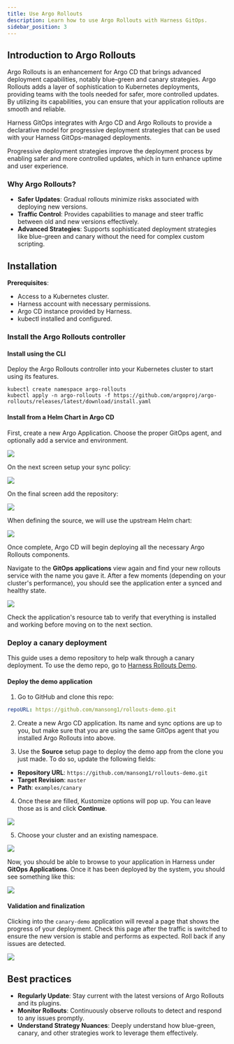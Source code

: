 ```yaml
---
title: Use Argo Rollouts
description: Learn how to use Argo Rollouts with Harness GitOps.
sidebar_position: 3
---
```


## Introduction to Argo Rollouts

Argo Rollouts is an enhancement for Argo CD that brings advanced deployment capabilities, notably blue-green and canary strategies. Argo Rollouts adds a layer of sophistication to Kubernetes deployments, providing teams with the tools needed for safer, more controlled updates. By utilizing its capabilities, you can ensure that your application rollouts are smooth and reliable.

Harness GitOps integrates with Argo CD and Argo Rollouts to provide a declarative model for progressive deployment strategies that can be used with your Harness GitOps-managed deployments. 

Progressive deployment strategies improve the deployment process by enabling safer and more controlled updates, which in turn enhance uptime and user experience.

### Why Argo Rollouts?

- **Safer Updates**: Gradual rollouts minimize risks associated with deploying new versions.
- **Traffic Control**: Provides capabilities to manage and steer traffic between old and new versions effectively.
- **Advanced Strategies**: Supports sophisticated deployment strategies like blue-green and canary without the need for complex custom scripting.

## Installation

**Prerequisites**:
- Access to a Kubernetes cluster.
- Harness account with necessary permissions.
- Argo CD instance provided by Harness.
- kubectl installed and configured.

### Install the Argo Rollouts controller

#### Install using the CLI 

Deploy the Argo Rollouts controller into your Kubernetes cluster to start using its features.

```
kubectl create namespace argo-rollouts
kubectl apply -n argo-rollouts -f https://github.com/argoproj/argo-rollouts/releases/latest/download/install.yaml
```

#### Install from a Helm Chart in Argo CD

First, create a new Argo Application. Choose the proper GitOps agent, and optionally add a service and environment.

![](./static/use-argo-rollouts-1.png)

On the next screen setup your sync policy:

![](./static/use-argo-rollouts-2.png)

On the final screen add the repository:

![](./static/use-argo-rollouts-3.png)

When defining the source, we will use the upstream Helm chart:

![](./static/use-argo-rollouts-4.png)

Once complete, Argo CD will begin deploying all the necessary Argo Rollouts components. 

Navigate to the **GitOps applications** view again and find your new rollouts service with the name you gave it. After a few moments (depending on your cluster's performance), you should see the application enter a synced and healthy state.

![](./static/use-argo-rollouts-5.png)

Check the application's resource tab to verify that everything is installed and working before moving on to the next section. 

### Deploy a canary deployment

This guide uses a demo repository to help walk through a canary deployment. To use the demo repo, go to [Harness Rollouts Demo](https://github.com/mansong1/rollouts-demo.git).

#### Deploy the demo application

1. Go to GitHub and clone this repo: 

```yaml
repoURL: https://github.com/mansong1/rollouts-demo.git
```

2. Create a new Argo CD application. Its name and sync options are up to you, but make sure that you are using the same GitOps agent that you installed Argo Rollouts into above.

3. Use the **Source** setup page to deploy the demo app from the clone you just made. To do so, update the following fields:

- **Repository URL**: `https://github.com/mansong1/rollouts-demo.git`
- **Target Revision**: `master`
- **Path**: `examples/canary`

4. Once these are filled, Kustomize options will pop up. You can leave those as is and click **Continue**.

![](./static/use-argo-rollouts-6.png)

5. Choose your cluster and an existing namespace.

![](./static/use-argo-rollouts-7.png)

Now, you should be able to browse to your application in Harness under **GitOps Applications**. Once it has been deployed by the system, you should see something like this:

![](./static/use-argo-rollouts-8.png)

#### Validation and finalization

Clicking into the `canary-demo` application will reveal a page that shows the progress of your deployment. Check this page after the traffic is switched to ensure the new version is stable and performs as expected. Roll back if any issues are detected.

![](./static/use-argo-rollouts-9.png)

## Best practices

- **Regularly Update**: Stay current with the latest versions of Argo Rollouts and its plugins.
- **Monitor Rollouts**: Continuously observe rollouts to detect and respond to any issues promptly.
- **Understand Strategy Nuances**: Deeply understand how blue-green, canary, and other strategies work to leverage them effectively.

